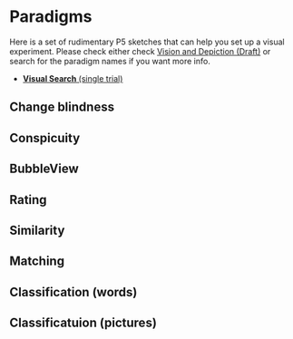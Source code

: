 # Paradigms
Here is a set of rudimentary P5 sketches that can help you set up a visual experiment. Please check either check [Vision and Depiction (Draft)](https://homepage.tudelft.nl/w3s80/VisionAndDepiction.html#pf63) or search for the paradigm names if you want more info. 

* [**Visual Search** (single trial)](https://editor.p5js.org/maartenwijntjes/sketches/ICs67kdbA)


## Change blindness

## Conspicuity

## BubbleView

## Rating

## Similarity

## Matching

## Classification (words)

## Classificatuion (pictures)

